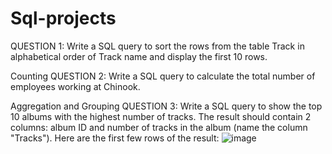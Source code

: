 # Sql-projects

QUESTION 1: Write a SQL query to sort the rows from the table Track in alphabetical order of Track name and display the first 10 rows.

Counting
QUESTION 2: Write a SQL query to calculate the total number of employees working at Chinook.

Aggregation and Grouping
QUESTION 3: Write a SQL query to show the top 10 albums with the highest number of tracks. The result should contain 2 columns: album ID and number of tracks in the album (name the column "Tracks"). Here are the first few rows of the result:
![image](https://github.com/8114Pratima/Sql-projects/assets/124187232/32a1ce6b-1293-45f4-b939-50bea078c12a)
